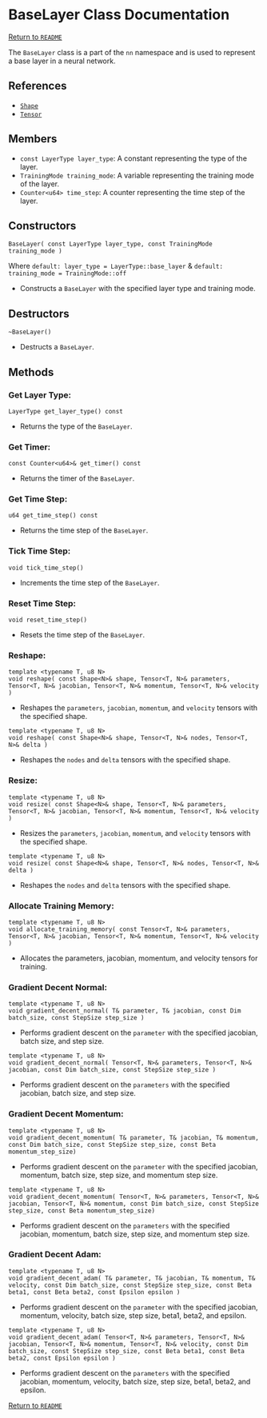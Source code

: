 # BaseLayer Class Documentation

[Return to `README`](/README.md)

The `BaseLayer` class is a part of the `nn` namespace and is used to represent a base layer in a neural network.

## References

- [`Shape`](/docs/core/shape.md)
- [`Tensor`](/docs/core/tensor.md)

## Members

- `const LayerType layer_type`: A constant representing the type of the layer.
- `TrainingMode training_mode`: A variable representing the training mode of the layer.
- `Counter<u64> time_step`: A counter representing the time step of the layer.

## Constructors
```
BaseLayer( const LayerType layer_type, const TrainingMode training_mode )
```
Where `default: layer_type = LayerType::base_layer` & `default: training_mode = TrainingMode::off`
- Constructs a `BaseLayer` with the specified layer type and training mode.

## Destructors

```
~BaseLayer()
```
- Destructs a `BaseLayer`.

## Methods

### Get Layer Type:
```
LayerType get_layer_type() const
```
- Returns the type of the `BaseLayer`.

### Get Timer:
```
const Counter<u64>& get_timer() const
```
- Returns the timer of the `BaseLayer`.

### Get Time Step:
```
u64 get_time_step() const
```
- Returns the time step of the `BaseLayer`.

### Tick Time Step:
```
void tick_time_step()
```
- Increments the time step of the `BaseLayer`.

### Reset Time Step:
```
void reset_time_step()
```
- Resets the time step of the `BaseLayer`.

### Reshape:
```
template <typename T, u8 N>
void reshape( const Shape<N>& shape, Tensor<T, N>& parameters, Tensor<T, N>& jacobian, Tensor<T, N>& momentum, Tensor<T, N>& velocity )
```
- Reshapes the `parameters`, `jacobian`, `momentum`, and `velocity` tensors with the specified shape.

```
template <typename T, u8 N>
void reshape( const Shape<N>& shape, Tensor<T, N>& nodes, Tensor<T, N>& delta )
```
- Reshapes the `nodes` and `delta` tensors with the specified shape.

### Resize:
```
template <typename T, u8 N>
void resize( const Shape<N>& shape, Tensor<T, N>& parameters, Tensor<T, N>& jacobian, Tensor<T, N>& momentum, Tensor<T, N>& velocity )
```
- Resizes the `parameters`, `jacobian`, `momentum`, and `velocity` tensors with the specified shape.

```
template <typename T, u8 N>
void resize( const Shape<N>& shape, Tensor<T, N>& nodes, Tensor<T, N>& delta )
```
- Reshapes the `nodes` and `delta` tensors with the specified shape.

### Allocate Training Memory:
```
template <typename T, u8 N>
void allocate_training_memory( const Tensor<T, N>& parameters, Tensor<T, N>& jacobian, Tensor<T, N>& momentum, Tensor<T, N>& velocity )
```
- Allocates the parameters, jacobian, momentum, and velocity tensors for training.

### Gradient Decent Normal:
```
template <typename T, u8 N>
void gradient_decent_normal( T& parameter, T& jacobian, const Dim batch_size, const StepSize step_size )
```
- Performs gradient descent on the `parameter` with the specified jacobian, batch size, and step size.

```
template <typename T, u8 N>
void gradient_decent_normal( Tensor<T, N>& parameters, Tensor<T, N>& jacobian, const Dim batch_size, const StepSize step_size )
```
- Performs gradient descent on the `parameters` with the specified jacobian, batch size, and step size.


### Gradient Decent Momentum:
```
template <typename T, u8 N>
void gradient_decent_momentum( T& parameter, T& jacobian, T& momentum, const Dim batch_size, const StepSize step_size, const Beta momentum_step_size)
```
- Performs gradient descent on the `parameter` with the specified jacobian, momentum, batch size, step size, and momentum step size.

```
template <typename T, u8 N>
void gradient_decent_momentum( Tensor<T, N>& parameters, Tensor<T, N>& jacobian, Tensor<T, N>& momentum, const Dim batch_size, const StepSize step_size, const Beta momentum_step_size)
```
- Performs gradient descent on the `parameters` with the specified jacobian, momentum, batch size, step size, and momentum step size.


### Gradient Decent Adam:
```
template <typename T, u8 N>
void gradient_decent_adam( T& parameter, T& jacobian, T& momentum, T& velocity, const Dim batch_size, const StepSize step_size, const Beta beta1, const Beta beta2, const Epsilon epsilon )
```
- Performs gradient descent on the `parameter` with the specified jacobian, momentum, velocity, batch size, step size, beta1, beta2, and epsilon.

```
template <typename T, u8 N>
void gradient_decent_adam( Tensor<T, N>& parameters, Tensor<T, N>& jacobian, Tensor<T, N>& momentum, Tensor<T, N>& velocity, const Dim batch_size, const StepSize step_size, const Beta beta1, const Beta beta2, const Epsilon epsilon )
```
- Performs gradient descent on the `parameters` with the specified jacobian, momentum, velocity, batch size, step size, beta1, beta2, and epsilon.

[Return to `README`](/README.md)